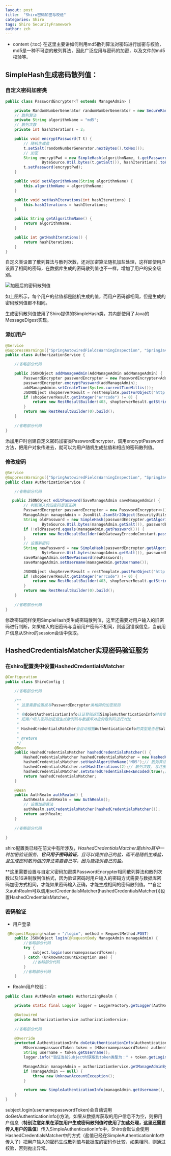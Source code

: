 ```yaml
---
layout: post
title:  "Shiro密码加密与校验"
categories: Shiro
tags: Shiro SecurityFramework
author: zch
---
```


* content
{:toc}
在这里主要讲如何利用md5散列算法对密码进行加密与校验，md5是一种不可逆的散列算法，因此广泛应用与密码的加密，以及文件的md5校验等。





## SimpleHash生成密码散列值：

### 自定义密码加密类

```java
public class PasswordEncrypter<T extends ManageAdmin> {

    private RandomNumberGenerator randomNumberGenerator = new SecureRandomNumberGenerator();
    // 散列算法
    private String algorithmName = "md5";
    // 散列次数
    private int hashIterations = 2;

    public void encryptPassword(T t) {
        // 随机生成盐
        t.setSalt(randomNumberGenerator.nextBytes().toHex());
        // 加密
        String encryptPwd = new SimpleHash(algorithmName, t.getPassword(),
                ByteSource.Util.bytes(t.getSalt()), hashIterations).toHex();
        t.setPassword(encryptPwd);
    }

    public void setAlgorithmName(String algorithmName) {
        this.algorithmName = algorithmName;
    }

    public void setHashIterations(int hashIterations) {
        this.hashIterations = hashIterations;
    }

    public String getAlgorithmName() {
        return algorithmName;
    }

    public int getHashIterations() {
        return hashIterations;
    }
}
```

自定义类设置了散列算法与散列次数，还对加密算法随机加盐处理，这样即使用户设置了相同的密码，在数据库生成的密码散列值也不一样，增加了用户的安全级别。

![加密后的密码散列值](https://gitee.com/objcoding/md-picture/raw/master/img/shiro5.png)

如上图所示，每个用户的盐值都是随机生成的值，而用户密码都相同，但是生成的密码散列值都不相同。

生成密码散列值使用了Shiro提供的SimpleHash类，其内部使用了Java的MessageDigest实现。

### 添加用户

```java
@Service
@SuppressWarnings({"SpringAutowiredFieldsWarningInspection", "SpringJavaAutowiringInspection"})
public class AuthorizationService {

	//省略部分代码

    public JSONObject addManageAdmin(AddManageAdmin addManageAdmin) {
        PasswordEncrypter passwordEncrypter = new PasswordEncrypter<AddManageAdmin>();
        passwordEncrypter.encryptPassword(addManageAdmin);
        addManageAdmin.setCreateTime(System.currentTimeMillis());
        JSONObject shopServerResult = restTemplate.postForObject("http://shop-server/api/manage/add", addManageAdmin, JSONObject.class);
        if (shopServerResult.getInteger("errcode") != 0) {
            return new RestResultBuilder(403, shopServerResult.getString("errmsg")).build();
        }
        return new RestResultBuilder(0).build();
    }
    
    //省略部分代码
}
```

添加用户时创建自定义密码加密类PasswordEncrypter，调用encryptPassword方法，把用户对象传进去，就可以为用户随机生成盐值和相应的密码散列值。

### 修改密码

```java
@Service
@SuppressWarnings({"SpringAutowiredFieldsWarningInspection", "SpringJavaAutowiringInspection"})
public class AuthorizationService {

	//省略部分代码

   public JSONObject editPassword(SaveManageAdmin saveManageAdmin) {
        // 判断输入的旧密码是否正确
        PasswordEncrypter passwordEncrypter = new PasswordEncrypter<>();
        ManageAdmin manageAdmin = JsonUtil.JsonStr2Object(SecurityUtils.getSubject().getSession().getAttribute("admin").toString(), ManageAdmin.class);
        String oldPassword = new SimpleHash(passwordEncrypter.getAlgorithmName(), saveManageAdmin.getOldPassword(),
                ByteSource.Util.bytes(manageAdmin.getSalt()), passwordEncrypter.getHashIterations()).toHex();
        if (!oldPassword.equals(manageAdmin.getPassword())) {
            return new RestResultBuilder(WebGatewayErrcodeConstant.passwordErr, WebGatewayErrcodeConstant.passwordErrStr).build();
        }
        // 设置新密码
        String newPassword = new SimpleHash(passwordEncrypter.getAlgorithmName(), saveManageAdmin.getNewPassword(),
                ByteSource.Util.bytes(manageAdmin.getSalt()), passwordEncrypter.getHashIterations()).toHex();
        saveManageAdmin.setNewPassword(newPassword);
        saveManageAdmin.setUsername(manageAdmin.getUsername());

        JSONObject shopServerResult = restTemplate.postForObject("http://shop-server/api/manage/password", saveManageAdmin, JSONObject.class);
        if (shopServerResult.getInteger("errcode") != 0) {
            return new RestResultBuilder(403, shopServerResult.getString("errmsg")).build();
        }
        return new RestResultBuilder(0).build();
    }
    
    //省略部分代码
}
```

修改密码同样使用SimpleHash类生成密码散列值，这里还需要对用户输入的旧密码进行判断，如果输入的旧密码与当前用户密码不相同，则返回错误信息，当前用户信息从Shiro的session会话中获取。

## HashedCredentialsMatcher实现密码验证服务

### 在shiro配置类中设置HashedCredentialsMatcher

```java
@Configuration
public class ShiroConfig {

	//省略部分代码

    /**
     * 这里需要设置成与PasswordEncrypter类相同的加密规则
     *
     * 在doGetAuthenticationInfo认证登陆返回SimpleAuthenticationInfo时会使用hashedCredentialsMatcher
     * 把用户填入密码加密后生成散列码与数据库对应的散列码进行对比
     *
     * HashedCredentialsMatcher会自动根据AuthenticationInfo的类型是否是SaltedAuthenticationInfo来获取credentialsSalt盐
     *
     * @return
     */
    @Bean
    public HashedCredentialsMatcher hashedCredentialsMatcher() {
        HashedCredentialsMatcher hashedCredentialsMatcher = new HashedCredentialsMatcher();
        hashedCredentialsMatcher.setHashAlgorithmName("MD5");// 散列算法, 与注册时使用的散列算法相同
        hashedCredentialsMatcher.setHashIterations(2);// 散列次数, 与注册时使用的散列册数相同
        hashedCredentialsMatcher.setStoredCredentialsHexEncoded(true);// 生成16进制, 与注册时的生成格式相同
        return hashedCredentialsMatcher;
    }

    @Bean
    public AuthRealm authRealm() {
        AuthRealm authRealm = new AuthRealm();
        // 设置加密算法
        authRealm.setCredentialsMatcher(hashedCredentialsMatcher());
        return authRealm;
    }
    
	//省略部分代码
	
}
```

shiro配置类已经在前文中有所涉及，*HashedCredentialsMatcher是shiro其中一种加密验证服务，**它只用于密码验证**，且可以提供自己的盐，而不是随机生成盐，且生成密码散列值的算法需要自己写，因为能提供自己的盐。*

**这里需要设置与自定义密码加密类PasswordEncrypter相同散列算法和散列次数以及16进制散列值格式，因为验证密码时用户输入的密码方式需要与数据库密码加密方式相同，才能如果密码输入正确，才能生成相同的密码散列值。**自定义authRealm可以调用setCredentialsMatcher(hashedCredentialsMatcher())设置HashedCredentialsMatcher。

### 密码验证

- 用户登录

```java
 @RequestMapping(value = "/login", method = RequestMethod.POST)
    public JSONObject login(@RequestBody ManageAdmin manageAdmin) {
        //省略部分代码
        try {
            subject.login(usernamepasswordToken);
        } catch (UnknownAccountException uae) {
        	//省略部分代码
        }
        //省略部分代码
    }
```

- Realm用户校验：

```java
public class AuthRealm extends AuthorizingRealm {

    private static final Logger logger = LoggerFactory.getLogger(AuthRealm.class);

    @Autowired
    private AuthorizationService authorizationService;
    
    //省略部分代码

    @Override
    protected AuthenticationInfo doGetAuthenticationInfo(AuthenticationToken authenticationToken) throws AuthenticationException {
        MUsernamepasswordToken token = (MUsernamepasswordToken) authenticationToken;
        String username = token.getUsername();
        logger.info("验证当前Subject时获取到token类型为：" + token.getLoginType());

        ManageAdmin manageAdmin = authorizationService.getManageAdminByUsername(username);
        if (manageAdmin == null) {
            throw new UnknownAccountException();
        }

        return new SimpleAuthenticationInfo(manageAdmin.getUsername(), manageAdmin.getPassword(), ByteSource.Util.bytes(manageAdmin.getSalt()), getName());
    }
}
```

subject.login(usernamepasswordToken)会自动调用doGetAuthenticationInfo()方法，如果从数据库获取的用户信息不为空，则把用户信息（**特别注意如果在添加用户生成密码散列值时使用了加盐处理，这里还需要传入用户的盐值**）传入SimpleAuthenticationInfo中，Shiro会默认会使用HashedCredentialsMatcher中的方式（盐值已经在SimpleAuthenticationInfo中传入了）把用户输入的密码生成散列值与数据库的密码作比较，如果相同，则通过校验，否则抛出异常。

